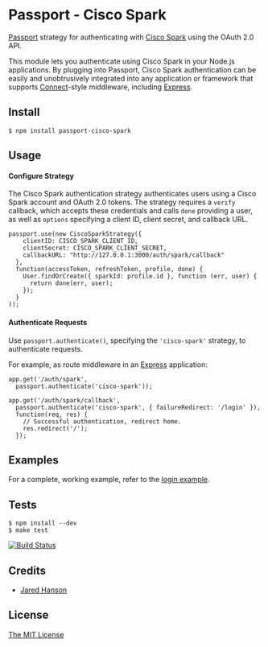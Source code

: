 # Passport - Cisco Spark

[Passport](https://github.com/jaredhanson/passport) strategy for authenticating
with [Cisco Spark](https://www.ciscospark.com/) using the OAuth 2.0 API.

This module lets you authenticate using Cisco Spark in your Node.js applications.
By plugging into Passport, Cisco Spark authentication can be easily and
unobtrusively integrated into any application or framework that supports
[Connect](http://www.senchalabs.org/connect/)-style middleware, including
[Express](http://expressjs.com/).

## Install

    $ npm install passport-cisco-spark

## Usage

#### Configure Strategy

The Cisco Spark authentication strategy authenticates users using a Cisco Spark
account and OAuth 2.0 tokens.  The strategy requires a `verify` callback, which
accepts these credentials and calls `done` providing a user, as well as
`options` specifying a client ID, client secret, and callback URL.

    passport.use(new CiscoSparkStrategy({
        clientID: CISCO_SPARK_CLIENT_ID,
        clientSecret: CISCO_SPARK_CLIENT_SECRET,
        callbackURL: "http://127.0.0.1:3000/auth/spark/callback"
      },
      function(accessToken, refreshToken, profile, done) {
        User.findOrCreate({ sparkId: profile.id }, function (err, user) {
          return done(err, user);
        });
      }
    ));

#### Authenticate Requests

Use `passport.authenticate()`, specifying the `'cisco-spark'` strategy, to
authenticate requests.

For example, as route middleware in an [Express](http://expressjs.com/)
application:

    app.get('/auth/spark',
      passport.authenticate('cisco-spark'));

    app.get('/auth/spark/callback', 
      passport.authenticate('cisco-spark', { failureRedirect: '/login' }),
      function(req, res) {
        // Successful authentication, redirect home.
        res.redirect('/');
      });

## Examples

For a complete, working example, refer to the [login example](https://github.com/bastien-md/passport-cisco-spark/tree/master/examples/login).

## Tests

    $ npm install --dev
    $ make test

[![Build Status](https://travis-ci.org/bastien-md/passport-cisco-spark.svg?branch=master)](https://travis-ci.org/bastien-md/passport-cisco-spark)

## Credits

  - [Jared Hanson](http://github.com/jaredhanson)

## License

[The MIT License](http://opensource.org/licenses/MIT)
